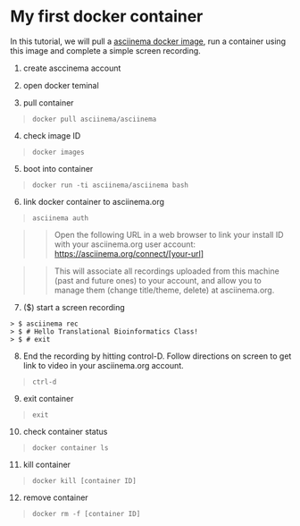 # My first docker container 

In this tutorial, we will pull a [asciinema docker image](https://hub.docker.com/r/asciinema/asciinema/), run a container using this image and complete a simple screen recording.

1) create asccinema account

2) open docker teminal

3) pull container
>``docker pull asciinema/asciinema``

4) check image ID
>``docker images``

5) boot into container
>``docker run -ti asciinema/asciinema bash``

6) link docker container to asciinema.org
>``asciinema auth``

>> Open the following URL in a web browser to link your install ID with your asciinema.org user account:
>> https://asciinema.org/connect/[your-url]

>>This will associate all recordings uploaded from this machine (past and future ones) to your account, and allow you to manage them (change title/theme, delete) at asciinema.org.

7) ($) start a screen recording
```
> $ asciinema rec
> $ # Hello Translational Bioinformatics Class!
> $ # exit
```

8) End the recording by hitting control-D. Follow directions on screen to get link to video in your asciinema.org account. 
>``ctrl-d``

9) exit container
> ``exit``

10) check container status
>``docker container ls``

11) kill container 
>``docker kill [container ID]``

12) remove container
>``docker rm -f [container ID]``



